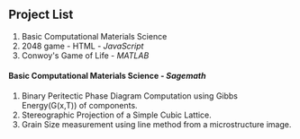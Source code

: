 ## Project List
1. Basic Computational Materials Science
2. 2048 game - HTML - _JavaScript_
3. Conwoy's Game of Life - _MATLAB_

#### Basic Computational Materials Science - _Sagemath_
1. Binary Peritectic Phase Diagram Computation using Gibbs Energy(G(x,T)) of components.
2. Stereographic Projection of a Simple Cubic Lattice.
3. Grain Size measurement using line method from a microstructure image. 

